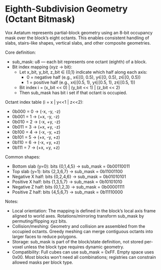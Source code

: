 # Eighth-Subdivision Geometry (Octant Bitmask)

Vox Aetatum represents partial-block geometry using an 8-bit occupancy mask over the block’s eight octants. This enables consistent handling of slabs, stairs-like shapes, vertical slabs, and other composite geometries.

Core definition:

- sub_mask: u8 — each bit represents one octant (eighth) of a block.
- Bit index mapping (xyz → bit):
  - Let x_bit, y_bit, z_bit ∈ {0,1} indicate which half along each axis:
    - 0 = negative half (e.g., x∈[0, 0.5), y∈[0, 0.5), z∈[0, 0.5))
    - 1 = positive half (e.g., x∈[0.5, 1), y∈[0.5, 1), z∈[0.5, 1))
  - Bit index i = (x_bit << 0) | (y_bit << 1) | (z_bit << 2)
  - Then sub_mask has bit i set if that octant is occupied.

Octant index table (i = x | y<<1 | z<<2):

- 0b000 = 0 → (-x, -y, -z)
- 0b001 = 1 → (+x, -y, -z)
- 0b010 = 2 → (-x, +y, -z)
- 0b011 = 3 → (+x, +y, -z)
- 0b100 = 4 → (-x, -y, +z)
- 0b101 = 5 → (+x, -y, +z)
- 0b110 = 6 → (-x, +y, +z)
- 0b111 = 7 → (+x, +y, +z)

Common shapes:

- Bottom slab (y=0): bits {0,1,4,5} → sub_mask = 0b00110011
- Top slab (y=1): bits {2,3,6,7} → sub_mask = 0b11001100
- Negative X half: bits {0,2,4,6} → sub_mask = 0b01010101
- Positive X half: bits {1,3,5,7} → sub_mask = 0b10101010
- Negative Z half: bits {0,1,2,3} → sub_mask = 0b00001111
- Positive Z half: bits {4,5,6,7} → sub_mask = 0b11110000

Notes:

- Local orientation: The mapping is defined in the block’s local axis frame aligned to world axes. Rotations/mirroring transform sub_mask by permuting/flipping xyz bits.
- Collision/meshing: Geometry and collision are assembled from the occupied octants. Greedy meshing can merge contiguous octants into larger faces to reduce polygons.
- Storage: sub_mask is part of the block/state definition, not stored per-voxel unless the block type requires dynamic geometry.
- Compatibility: Full cubes can use sub_mask = 0xFF. Empty space uses 0x00. Most blocks won’t need all combinations; registries can constrain allowed masks per block type.
